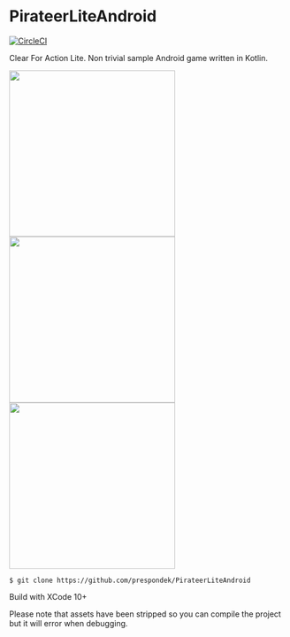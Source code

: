 # PirateerLiteAndroid

[![CircleCI](https://circleci.com/gh/prespondek/PirateerLiteAndroid.svg?style=shield)](https://circleci.com/gh/prespondek/PirateerLiteAndroid)


Clear For Action Lite. Non trivial sample Android game written in Kotlin.

<img src=https://i.imgur.com/Du6S9CH.png height=300 align=left>
<img src=https://i.imgur.com/9L7kkRf.png height=300 align=left>
<img src=https://i.imgur.com/PabK8xU.png height=300>


    $ git clone https://github.com/prespondek/PirateerLiteAndroid

Build with XCode 10+

Please note that assets have been stripped so you can compile the project but it will error when debugging.

